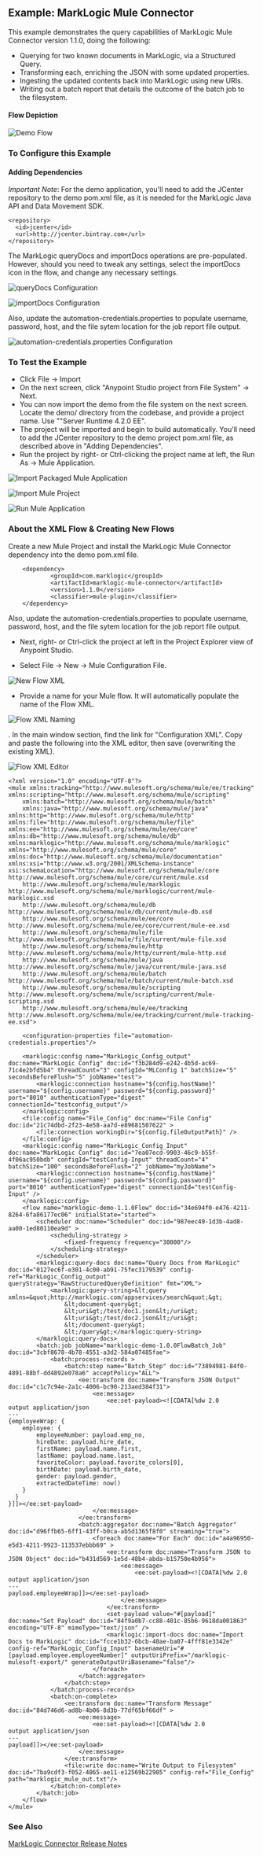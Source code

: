 ## Example: MarkLogic Mule Connector ##

This example demonstrates the query capabilities of MarkLogic Mule Connector version 1.1.0, doing the following:

* Querying for two known documents in MarkLogic, via a Structured Query.
* Transforming each, enriching the JSON with some updated properties.
* Ingesting the updated contents back into MarkLogic using new URIs.
* Writing out a batch report that details the outcome of the batch job to the filesystem.

#### Flow Depiction ####

![Demo Flow](../../images/marklogic-demo-1.1.0.png)

### To Configure this Example ###

#### Adding Dependencies ####

*Important Note*: For the demo application, you'll need to add the JCenter repository to the demo pom.xml file, as it is needed for the MarkLogic Java API and Data Movement SDK.

```
<repository>
  <id>jcenter</id>
  <url>http://jcenter.bintray.com</url>
</repository>
```

The MarkLogic queryDocs and importDocs operations are pre-populated.  However, should you need to tweak any settings, select the importDocs icon in the flow, and change any necessary settings.

![queryDocs Configuration](../../images/queryDocs-config-demo-1.1.0.png)

![importDocs Configuration](../../images/importDocs-config-demo-1.1.0.png)

Also, update the automation-credentials.properties to populate username, password, host, and the file sytem location for the job report file output.

![automation-credentials.properties Configuration](../../images/automation-credentials-demo-1.1.0.png)

### To Test the Example ###

* Click File &rarr; Import
* On the next screen, click "Anypoint Studio project from File System" &rarr; Next.
* You can now import the demo from the file system on the next screen.  Locate the demo/ directory from the codebase, and provide a project name. Use ""Server Runtime 4.2.0 EE". 
* The project will be imported and begin to build automatically. You'll need to add the JCenter repository to the demo project pom.xml file, as described above in "Adding Dependencies".
* Run the project by right- or Ctrl-clicking the project name at left, the Run As &rarr; Mule Application.

![Import Packaged Mule Application](../../images/import-demo-fs-1.png)

![Import Mule Project](../../images/import-demo-fs-2.png)

![Run Mule Application](../../images/run-as-mule-application.png)

### About the XML Flow & Creating New Flows ###

Create a new Mule Project and install the MarkLogic Mule Connector dependency into the demo pom.xml file.

```
	<dependency>
            <groupId>com.marklogic</groupId>
            <artifactId>marklogic-mule-connector</artifactId>
            <version>1.1.0</version>
            <classifier>mule-plugin</classifier>
    </dependency>
```

Also, update the automation-credentials.properties to populate username, password, host, and the file sytem location for the job report file output.

* Next, right- or Ctrl-click the project at left in the Project Explorer view of Anypoint Studio. 

* Select File &rarr; New &rarr; Mule Configuration File.

![New Flow XML](../../images/flow-xml-new.png)

* Provide a name for your Mule flow.  It will automatically populate the name of the Flow XML.

![Flow XML Naming](../../images/flow-xml-naming.png)

. In the main window section, find the link for "Configuration XML". Copy and paste the following into the XML editor, then save (overwriting the existing XML).

![Flow XML Editor](../../images/flow-xml-editor.png)

```
<?xml version="1.0" encoding="UTF-8"?>
<mule xmlns:tracking="http://www.mulesoft.org/schema/mule/ee/tracking" xmlns:scripting="http://www.mulesoft.org/schema/mule/scripting"
    xmlns:batch="http://www.mulesoft.org/schema/mule/batch"
    xmlns:java="http://www.mulesoft.org/schema/mule/java" xmlns:http="http://www.mulesoft.org/schema/mule/http" xmlns:file="http://www.mulesoft.org/schema/mule/file" xmlns:ee="http://www.mulesoft.org/schema/mule/ee/core" xmlns:db="http://www.mulesoft.org/schema/mule/db" xmlns:marklogic="http://www.mulesoft.org/schema/mule/marklogic" xmlns="http://www.mulesoft.org/schema/mule/core" xmlns:doc="http://www.mulesoft.org/schema/mule/documentation" xmlns:xsi="http://www.w3.org/2001/XMLSchema-instance" xsi:schemaLocation="http://www.mulesoft.org/schema/mule/core http://www.mulesoft.org/schema/mule/core/current/mule.xsd
    http://www.mulesoft.org/schema/mule/marklogic http://www.mulesoft.org/schema/mule/marklogic/current/mule-marklogic.xsd
    http://www.mulesoft.org/schema/mule/db http://www.mulesoft.org/schema/mule/db/current/mule-db.xsd
    http://www.mulesoft.org/schema/mule/ee/core http://www.mulesoft.org/schema/mule/ee/core/current/mule-ee.xsd
    http://www.mulesoft.org/schema/mule/file http://www.mulesoft.org/schema/mule/file/current/mule-file.xsd
    http://www.mulesoft.org/schema/mule/http http://www.mulesoft.org/schema/mule/http/current/mule-http.xsd
    http://www.mulesoft.org/schema/mule/java http://www.mulesoft.org/schema/mule/java/current/mule-java.xsd
    http://www.mulesoft.org/schema/mule/batch http://www.mulesoft.org/schema/mule/batch/current/mule-batch.xsd
    http://www.mulesoft.org/schema/mule/scripting http://www.mulesoft.org/schema/mule/scripting/current/mule-scripting.xsd
    http://www.mulesoft.org/schema/mule/ee/tracking http://www.mulesoft.org/schema/mule/ee/tracking/current/mule-tracking-ee.xsd">
    
    <configuration-properties file="automation-credentials.properties"/>
    
    <marklogic:config name="MarkLogic_Config_output" doc:name="MarkLogic Config" doc:id="f3b284d9-e242-4b5d-ac69-71c4e2bfd5b4" threadCount="3" configId="MLConfig 1" batchSize="5" secondsBeforeFlush="5" jobName="test">
        <marklogic:connection hostname="${config.hostName}" username="${config.username}" password="${config.password}" port="8010" authenticationType="digest" connectionId="testconfig_output"/>
    </marklogic:config>
    <file:config name="File_Config" doc:name="File Config" doc:id="21c74dbd-2f23-4e58-aa7d-e89681507622" >
        <file:connection workingDir="${config.fileOutputPath}" />
    </file:config>
    <marklogic:config name="MarkLogic_Config_Input" doc:name="MarkLogic Config" doc:id="7ea07ecd-9903-46c9-b55f-4f06ac950bdb" configId="testConfig-Input" threadCount="4" batchSize="100" secondsBeforeFlush="2" jobName="myJobName">
        <marklogic:connection hostname="${config.hostName}" username="${config.username}" password="${config.password}" port="8010" authenticationType="digest" connectionId="testConfig-Input" />
    </marklogic:config>
    <flow name="marklogic-demo-1.1.0Flow" doc:id="34e694f0-e476-4211-8264-6fa86177ec06" initialState="started">
        <scheduler doc:name="Scheduler" doc:id="987eec49-1d3b-4ad8-aa00-1ed80110ea9d" >
            <scheduling-strategy >
                <fixed-frequency frequency="30000"/>
            </scheduling-strategy>
        </scheduler>
        <marklogic:query-docs doc:name="Query Docs from MarkLogic" doc:id="0127ec6f-e301-4c00-ab91-75fec3179539" config-ref="MarkLogic_Config_output" queryStrategy="RawStructuredQueryDefinition" fmt="XML">
            <marklogic:query-string>&lt;query xmlns=&quot;http://marklogic.com/appservices/search&quot;&gt;
                &lt;document-query&gt;
                &lt;uri&gt;/test/doc1.json&lt;/uri&gt;
                &lt;uri&gt;/test/doc2.json&lt;/uri&gt;
                &lt;/document-query&gt;
                &lt;/query&gt;</marklogic:query-string>
        </marklogic:query-docs>
        <batch:job jobName="marklogic-demo-1.0.0FlowBatch_Job" doc:id="3cbf8678-4b78-4551-a3d2-584a07485fae">
            <batch:process-records >
                <batch:step name="Batch_Step" doc:id="73894981-84f0-4891-88bf-dd4892e078a6" acceptPolicy="ALL">
                    <ee:transform doc:name="Transform JSON Output" doc:id="c1c7c94e-2a1c-4006-bc90-213aed384f31">
                        <ee:message>
                            <ee:set-payload><![CDATA[%dw 2.0
output application/json
---
{employeeWrap: {
	employee: {
		employeeNumber: payload.emp_no,
		hireDate: payload.hire_date,
		firstName: payload.name.first,
		lastName: payload.name.last,
		favoriteColor: payload.favorite_colors[0],
		birthDate: payload.birth_date,
		gender: payload.gender,
		extractedDateTime: now()
	}
  }
}]]></ee:set-payload>
                        </ee:message>
                    </ee:transform>
                    <batch:aggregator doc:name="Batch Aggregator" doc:id="d96ffb65-6ff1-43ff-b0ca-ab5d1365f8f0" streaming="true">
                        <foreach doc:name="For Each" doc:id="a4a96950-e5d3-4211-9923-113537ebbb69" >
                            <ee:transform doc:name="Transform JSON to JSON Object" doc:id="b431d569-1e5d-48b4-abda-b15750e4b956">
                                <ee:message>
                                    <ee:set-payload><![CDATA[%dw 2.0
output application/json
---
payload.employeeWrap]]></ee:set-payload>
                                </ee:message>
                            </ee:transform>
                            <set-payload value="#[payload]" doc:name="Set Payload" doc:id="84f9a0b7-cc88-401c-85b6-9618da001863" encoding="UTF-8" mimeType="text/json" />
                            <marklogic:import-docs doc:name="Import Docs to MarkLogic" doc:id="fcce1b32-6bcb-40ae-ba07-4fff81e3342e" config-ref="MarkLogic_Config_Input" basenameUri="#[payload.employee.employeeNumber]" outputUriPrefix="/marklogic-mulesoft-export/" generateOutputUriBasename="false"/>
                        </foreach>
                    </batch:aggregator>
                </batch:step>
            </batch:process-records>
            <batch:on-complete>
                <ee:transform doc:name="Transform Message" doc:id="84d746d6-ad8b-4b06-8d3b-77df65bf66df" >
                    <ee:message>
                        <ee:set-payload><![CDATA[%dw 2.0
output application/json
---
payload]]></ee:set-payload>
                    </ee:message>
                </ee:transform>
                <file:write doc:name="Write Output to Filesystem" doc:id="7ba9cdf3-f052-4865-ae11-e12569b22905" config-ref="File_Config" path="marklogic_mule_out.txt"/>
            </batch:on-complete>
        </batch:job>
    </flow>
</mule>
```

### See Also ###

[MarkLogic Connector Release Notes](release-notes)
